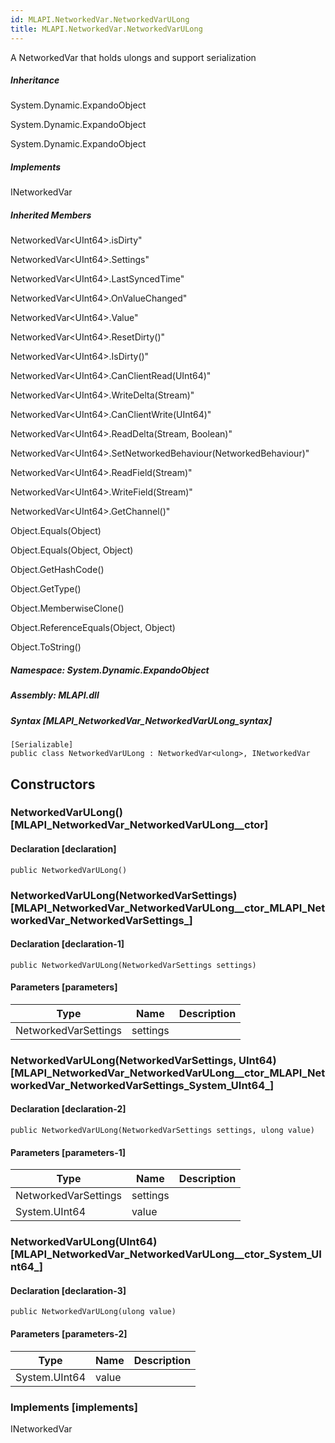 ```yaml
---  
id: MLAPI.NetworkedVar.NetworkedVarULong  
title: MLAPI.NetworkedVar.NetworkedVarULong  
---
```


<div class="markdown level0 summary" markdown="1">

A NetworkedVar that holds ulongs and support serialization

</div>

<div class="markdown level0 conceptual" markdown="1">

</div>

<div class="inheritance" markdown="1">

##### Inheritance

<div class="level0" markdown="1">

System.Dynamic.ExpandoObject

</div>

<div class="level1" markdown="1">

System.Dynamic.ExpandoObject

</div>

<div class="level2" markdown="1">

System.Dynamic.ExpandoObject

</div>

</div>

<div markdown="1" classs="implements">

##### Implements

<div markdown="1">

INetworkedVar

</div>

</div>

<div class="inheritedMembers" markdown="1">

##### Inherited Members

<div markdown="1">

NetworkedVar\<UInt64\>.isDirty"

</div>

<div markdown="1">

NetworkedVar\<UInt64\>.Settings"

</div>

<div markdown="1">

NetworkedVar\<UInt64\>.LastSyncedTime"

</div>

<div markdown="1">

NetworkedVar\<UInt64\>.OnValueChanged"

</div>

<div markdown="1">

NetworkedVar\<UInt64\>.Value"

</div>

<div markdown="1">

NetworkedVar\<UInt64\>.ResetDirty()"

</div>

<div markdown="1">

NetworkedVar\<UInt64\>.IsDirty()"

</div>

<div markdown="1">

NetworkedVar\<UInt64\>.CanClientRead(UInt64)"

</div>

<div markdown="1">

NetworkedVar\<UInt64\>.WriteDelta(Stream)"

</div>

<div markdown="1">

NetworkedVar\<UInt64\>.CanClientWrite(UInt64)"

</div>

<div markdown="1">

NetworkedVar\<UInt64\>.ReadDelta(Stream, Boolean)"

</div>

<div markdown="1">

NetworkedVar\<UInt64\>.SetNetworkedBehaviour(NetworkedBehaviour)"

</div>

<div markdown="1">

NetworkedVar\<UInt64\>.ReadField(Stream)"

</div>

<div markdown="1">

NetworkedVar\<UInt64\>.WriteField(Stream)"

</div>

<div markdown="1">

NetworkedVar\<UInt64\>.GetChannel()"

</div>

<div markdown="1">

Object.Equals(Object)

</div>

<div markdown="1">

Object.Equals(Object, Object)

</div>

<div markdown="1">

Object.GetHashCode()

</div>

<div markdown="1">

Object.GetType()

</div>

<div markdown="1">

Object.MemberwiseClone()

</div>

<div markdown="1">

Object.ReferenceEquals(Object, Object)

</div>

<div markdown="1">

Object.ToString()

</div>

</div>

##### **Namespace**: System.Dynamic.ExpandoObject

##### **Assembly**: MLAPI.dll

##### Syntax [MLAPI_NetworkedVar_NetworkedVarULong_syntax]

    [Serializable]
    public class NetworkedVarULong : NetworkedVar<ulong>, INetworkedVar

## Constructors 

### NetworkedVarULong() [MLAPI_NetworkedVar_NetworkedVarULong__ctor]

<div class="markdown level1 summary" markdown="1">

</div>

<div class="markdown level1 conceptual" markdown="1">

</div>

#### Declaration [declaration]

    public NetworkedVarULong()

### NetworkedVarULong(NetworkedVarSettings) [MLAPI_NetworkedVar_NetworkedVarULong__ctor_MLAPI_NetworkedVar_NetworkedVarSettings_]

<div class="markdown level1 summary" markdown="1">

</div>

<div class="markdown level1 conceptual" markdown="1">

</div>

#### Declaration [declaration-1]

    public NetworkedVarULong(NetworkedVarSettings settings)

#### Parameters [parameters]

| Type                 | Name     | Description |
|----------------------|----------|-------------|
| NetworkedVarSettings | settings |             |

### NetworkedVarULong(NetworkedVarSettings, UInt64) [MLAPI_NetworkedVar_NetworkedVarULong__ctor_MLAPI_NetworkedVar_NetworkedVarSettings_System_UInt64_]

<div class="markdown level1 summary" markdown="1">

</div>

<div class="markdown level1 conceptual" markdown="1">

</div>

#### Declaration [declaration-2]

    public NetworkedVarULong(NetworkedVarSettings settings, ulong value)

#### Parameters [parameters-1]

| Type                 | Name     | Description |
|----------------------|----------|-------------|
| NetworkedVarSettings | settings |             |
| System.UInt64        | value    |             |

### NetworkedVarULong(UInt64) [MLAPI_NetworkedVar_NetworkedVarULong__ctor_System_UInt64_]

<div class="markdown level1 summary" markdown="1">

</div>

<div class="markdown level1 conceptual" markdown="1">

</div>

#### Declaration [declaration-3]

    public NetworkedVarULong(ulong value)

#### Parameters [parameters-2]

| Type          | Name  | Description |
|---------------|-------|-------------|
| System.UInt64 | value |             |

### Implements [implements]

<div markdown="1">

INetworkedVar

</div>
